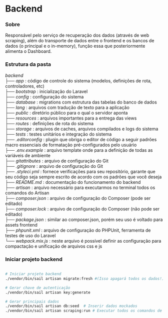 # Backend

### Sobre 

Responsável pelo serviço de recuperação dos dados (através de web scraping), além do transporte de dados entre o frontend e os bancos de dados (o principal e o in-memory), função essa que posteriormente alimenta o Dashboard.

### Estrutura da pasta
*backend*  
├── *app* : código de controle do sistema (modelos, definições de rota, controladores, etc)  
├── *bootstrap* : inicialização do Laravel  
├── *config* : configuração do sistema  
├── *database* : migrations com estrutura das tabelas do banco de dados  
├── *lang* : arquivos com tradução de texto para a aplicação  
├── *public* : diretório público para o qual o servidor aponta  
├── *resources* : arquivos importantes para a entrega das views  
├── *routes* : definições de rota do sistema  
├── *storage* : arquivos de caches, arquivos compilados e logs do sistema  
├── *tests* : testes unitários e integração do sistema  
├── *.editorconfig* : plugin que obriga o editor de código a seguir padrões macro essenciais de formatação pré-configurados pelo usuário  
├── *.env.example* : arquivo template onde para a definição de todas as variáveis de ambiente  
├── *gitattributes* : arquivo de configuração do Git  
├── *.gitignore* : arquivo de configuração do Git  
├── *.styleci.yml* : fornece verificações para seu repositório, garante que seu código seja sempre escrito de acordo com os padrões que você deseja  
├── *README.md* : documentação do funcionamento do backend  
├── *artisan* : arquivo necessário para executarmos no terminal todos os comandos do Artisan  
├── *composer.json* : arquivo de configuração do Composer (pode ser editado)  
├── *composer.lock* : arquivo de configuração do Composer (não pode ser editado)  
├── *package.json* : similar ao composer.json, porém seu uso é voltado para assets frontend  
├── *phpunit.xml* : arquivo de configuração do PHPUnit, ferramenta de testes de uso do Laravel  
└──  *webpack.mix.js* : neste arquivo é possível definir as configuração para compactação e unificação de arquivos css e js



### Iniciar projeto backend
```bash

# Iniciar projeto backend
./vendor/bin/sail artisan migrate:fresh #(Isso apagará todos os dados!)

# Gerar chave de autenticação
./vendor/bin/sail artisan key:generate

# Gerar principais dados
./vendor/bin/sail artisan db:seed  # Inserir dados mockados
./vendor/bin/sail artisan scraping:run # Executar todos os comandos de scraping

